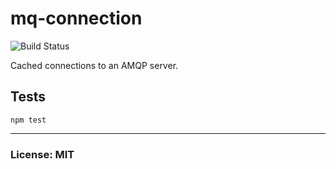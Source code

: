 # mq-connection

![Build Status](https://travis-ci.org/philcockfield/mq-connection.svg)

Cached connections to an AMQP server.



## Tests

    npm test


---
### License: MIT
